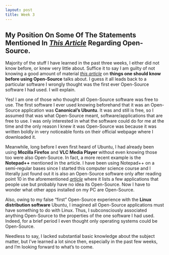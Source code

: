 ```yaml
---
layout: post
title: Week 3
---
```


## My Position On Some Of The Statements Mentioned In _[This Article](https://www.techrepublic.com/blog/10-things/10-things-you-should-know-about-open-source-before-you-use-it/)_ Regarding Open-Source.





Majority of the stuff I have learned in the past three weeks, I either did not know before, or knew very little about. Suffice it to say I am guilty of not knowing a good amount of material _[this article](https://www.techrepublic.com/blog/10-things/10-things-you-should-know-about-open-source-before-you-use-it/)_ on **things one should know before using Open-Source** talks about. I guess it all leads back to a particular software I wrongly thought was the first ever Open-Source software I had used. I will explain.


Yes! I am one of those who thought all Open-Source software was free to use. The first software I ever used knowing beforehand that it was an Open-Source application was **Canonical’s Ubuntu**. It was and still is free, so I assumed that was what Open-Source meant, software/applications that are free to use. I was only interested in what the software could do for me at the time and the only reason I knew it was Open-Source was because it was written boldly in very noticeable fonts on their official webpage where I downloaded it.


Meanwhile, long before I even first heard of Ubuntu, I had already been using **Mozilla Firefox** and **VLC Media Player** without even knowing those too were also Open-Source. In fact, a more recent example is the **Notepad++** mentioned in the article. I have been using Notepad++ on a semi-regular bases since I started this computer science course and I literally just found out it is also an Open-Source software only after reading point 10 in the aforementioned _[article](https://www.techrepublic.com/blog/10-things/10-things-you-should-know-about-open-source-before-you-use-it/)_ where it lists a few applications that people use but probably have no idea its Open-Source. Now I have to wonder what other apps installed on my PC are Open-Source.


Also, owing to my false “first” Open-Source experience with the __Linux distribution software__ Ubuntu, I imagined all Open-Source applications must have something to do with Linux. Thus, I subconsciously associated anything Open-Source to the properties of the one software I had used. Indeed, for a brief period I even thought only operating systems could be Open-Source.


Needless to say, I lacked substantial basic knowledge about the subject matter, but I’ve learned a lot since then, especially in the past few weeks, and I’m looking forward to what’s to come. 
